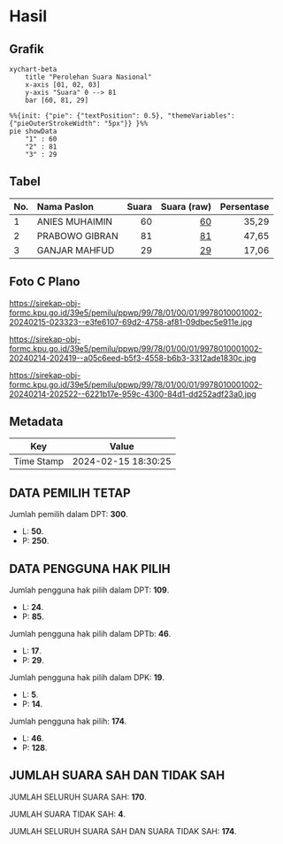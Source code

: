 # Hasil

## Grafik

```mermaid
xychart-beta
    title "Perolehan Suara Nasional"
    x-axis [01, 02, 03]
    y-axis "Suara" 0 --> 81
    bar [60, 81, 29]
```

```mermaid
%%{init: {"pie": {"textPosition": 0.5}, "themeVariables": {"pieOuterStrokeWidth": "5px"}} }%%
pie showData
    "1" : 60
    "2" : 81
    "3" : 29
```

## Tabel

| No. | Nama Paslon    | Suara | Suara (raw) | Persentase |
|:--- |:-------------- | -----:| -----------:| ----------:|
| 1   | ANIES MUHAIMIN | 60    | [60][p-1]   | 35,29      |
| 2   | PRABOWO GIBRAN | 81    | [81][p-2]   | 47,65      |
| 3   | GANJAR MAHFUD  | 29    | [29][p-3]   | 17,06      |


[p-1]: https://github.com/gigit-pemilu/pemilu-2024/blob/main/pilpres/hitung-suara/sub/99-luar-negeri/sub/78-muscat-oman/sub/01-muscat-oman/sub/0001-muscat-oman/sub/002-tps/sub/paslon-1.txt
[p-2]: https://github.com/gigit-pemilu/pemilu-2024/blob/main/pilpres/hitung-suara/sub/99-luar-negeri/sub/78-muscat-oman/sub/01-muscat-oman/sub/0001-muscat-oman/sub/002-tps/sub/paslon-2.txt
[p-3]: https://github.com/gigit-pemilu/pemilu-2024/blob/main/pilpres/hitung-suara/sub/99-luar-negeri/sub/78-muscat-oman/sub/01-muscat-oman/sub/0001-muscat-oman/sub/002-tps/sub/paslon-3.txt

## Foto C Plano

https://sirekap-obj-formc.kpu.go.id/39e5/pemilu/ppwp/99/78/01/00/01/9978010001002-20240215-023323--e3fe6107-69d2-4758-af81-09dbec5e911e.jpg

https://sirekap-obj-formc.kpu.go.id/39e5/pemilu/ppwp/99/78/01/00/01/9978010001002-20240214-202419--a05c6eed-b5f3-4558-b6b3-3312ade1830c.jpg

https://sirekap-obj-formc.kpu.go.id/39e5/pemilu/ppwp/99/78/01/00/01/9978010001002-20240214-202522--6221b17e-959c-4300-84d1-dd252adf23a0.jpg


## Metadata

| Key        | Value               |
| ---------- | ------------------- |
| Time Stamp | 2024-02-15 18:30:25 |


## DATA PEMILIH TETAP

Jumlah pemilih dalam DPT: **300**.
 * L: **50**.
 * P: **250**.

## DATA PENGGUNA HAK PILIH

Jumlah pengguna hak pilih dalam DPT: **109**.
 * L: **24**.
 * P: **85**.

Jumlah pengguna hak pilih dalam DPTb: **46**.
 * L: **17**.
 * P: **29**.

Jumlah pengguna hak pilih dalam DPK: **19**.
 * L: **5**.
 * P: **14**.

Jumlah pengguna hak pilih: **174**.
 * L: **46**.
 * P: **128**.

## JUMLAH SUARA SAH DAN TIDAK SAH

JUMLAH SELURUH SUARA SAH: **170**.

JUMLAH SUARA TIDAK SAH: **4**.

JUMLAH SELURUH SUARA SAH DAN SUARA TIDAK SAH: **174**.


